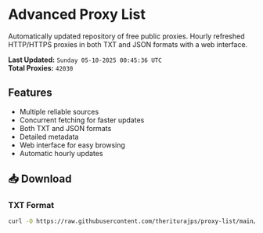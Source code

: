 # Advanced Proxy List

Automatically updated repository of free public proxies. Hourly refreshed HTTP/HTTPS proxies in both TXT and JSON formats with a web interface.

**Last Updated:** `Sunday 05-10-2025 00:45:36 UTC`  
**Total Proxies:** `42030`

## Features
- Multiple reliable sources
- Concurrent fetching for faster updates
- Both TXT and JSON formats
- Detailed metadata
- Web interface for easy browsing
- Automatic hourly updates

## 📥 Download

### TXT Format
```bash
curl -O https://raw.githubusercontent.com/theriturajps/proxy-list/main/proxies.txt